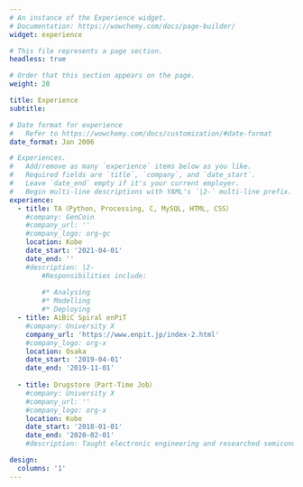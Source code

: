 ```yaml
---
# An instance of the Experience widget.
# Documentation: https://wowchemy.com/docs/page-builder/
widget: experience

# This file represents a page section.
headless: true

# Order that this section appears on the page.
weight: 20

title: Experience
subtitle:

# Date format for experience
#   Refer to https://wowchemy.com/docs/customization/#date-format
date_format: Jan 2006

# Experiences.
#   Add/remove as many `experience` items below as you like.
#   Required fields are `title`, `company`, and `date_start`.
#   Leave `date_end` empty if it's your current employer.
#   Begin multi-line descriptions with YAML's `|2-` multi-line prefix.
experience:
  - title: TA（Python, Processing, C, MySQL, HTML, CSS）
    #company: GenCoin
    #company_url: ''
    #company_logo: org-gc
    location: Kobe
    date_start: '2021-04-01'
    date_end: ''
    #description: |2-
        #Responsibilities include:
        
        #* Analysing
        #* Modelling
        #* Deploying
  - title: AiBiC Spiral enPiT
    #company: University X
    company_url: 'https://www.enpit.jp/index-2.html'
    #company_logo: org-x
    location: Osaka
    date_start: '2019-04-01'
    date_end: '2019-11-01'
        
  - title: Drugstore（Part-Time Job）
    #company: University X
    #company_url: ''
    #company_logo: org-x
    location: Kobe
    date_start: '2018-01-01'
    date_end: '2020-02-01'
    #description: Taught electronic engineering and researched semiconductor physics.

design:
  columns: '1'
---
```

